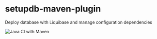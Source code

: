 # setupdb-maven-plugin
Deploy database with Liquibase and manage configuration dependencies

![Java CI with Maven](https://github.com/hdsdi3g/setupdb-maven-plugin/workflows/Java%20CI%20with%20Maven/badge.svg)

